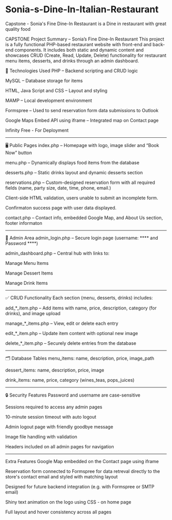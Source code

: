 # Sonia-s-Dine-In-Italian-Restaurant
Capstone - Sonia's Fine Dine-In Restaurant is a Dine in restaurant with great quality food

CAPSTONE Project Summary – Sonia’s Fine Dine-In Restaurant
This project is a fully functional PHP-based restaurant website with front-end and back-end components. It includes both static and dynamic content and showcases CRUD (Create, Read, Update, Delete) functionality for restaurant menu items, desserts, and drinks
through an admin dashboard.

🔧 Technologies Used
PHP – Backend scripting and CRUD logic

MySQL – Database storage for items

HTML, Java Script and CSS – Layout and styling

MAMP – Local development environment

Formspree – Used to send reservation form data submissions to Outlook

Google Maps Embed API using iframe – Integrated map on Contact page

Infinity Free - For Deployment

_______________________________________________________________________________________


🖥️ Public Pages
index.php – Homepage with logo, image slider and “Book Now” button

menu.php – Dynamically displays food items from the database

desserts.php – Static drinks layout and dynamic desserts section

reservations.php – Custom-designed reservation form with all required fields (name, party size, date, time, phone, email.) 

Client-side HTML validation, users unable to submit an incomplete form.

Confirmaton success page with user data displayed.

contact.php – Contact info, embedded Google Map, and About Us section, footer informaton

________________________________________________________________________________________


🔐 Admin Area
admin_login.php – Secure login page (username: **** and Password ****)

admin_dashboard.php – Central hub with links to:

Manage Menu Items

Manage Dessert Items

Manage Drink Items

___________________________________________________________________________________________


✅ CRUD Functionality
Each section (menu, desserts, drinks) includes:

add_*_item.php – Add items with name, price, description, category (for drinks), and image upload

manage_*_items.php – View, edit or delete each entry

edit_*_item.php – Update item content with optional new image

delete_*_item.php – Securely delete entries from the database

__________________________________________________________________________________________


🗂️ Database Tables
menu_items: name, description, price, image_path

dessert_items: name, description, price, image

drink_items: name, price, category (wines_teas, pops_juices)

___________________________________________________________________________________________


🔒 Security Features
Password and username are case-sensitive

Sessions required to access any admin pages

10-minute session timeout with auto logout

Admin logout page with friendly goodbye message

Image file handling with validation

Headers included on all admin pages for navigation

____________________________________________________________________________________________


Extra Features
Google Map embedded on the Contact page using iframe

Reservation form connected to Formspree for data retreval directly to the store's contact email and styled with matching layout

Designed for future backend integration (e.g. with Formspree or SMTP email)

Shiny text animation on the logo using CSS - on home page

Full layout and hover consistency across all pages







